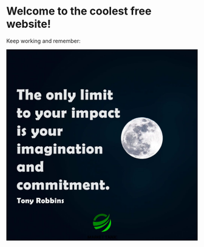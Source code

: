 # Welcome to the coolest free website!

Keep working and remember:

![alt text](https://github.com/raquelfishes/webee/raw/master/imagination_limit.jpg)
